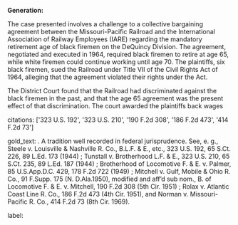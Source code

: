 **Generation:**

 <answer>

The case presented involves a challenge to a collective bargaining agreement between the Missouri-Pacific Railroad and the International Association of Railway Employees (IARE) regarding the mandatory retirement age of black firemen on the DeQuincy Division. The agreement, negotiated and executed in 1964, required black firemen to retire at age 65, while white firemen could continue working until age 70. The plaintiffs, six black firemen, sued the Railroad under Title VII of the Civil Rights Act of 1964, alleging that the agreement violated their rights under the Act.

The District Court found that the Railroad had discriminated against the black firemen in the past, and that the age 65 agreement was the present effect of that discrimination. The court awarded the plaintiffs back wages

citations: ['323 U.S. 192', '323 U.S. 210', '190 F.2d 308', '186 F.2d 473', '414 F.2d 73']

gold_text: . A tradition well recorded in federal jurisprudence. See, e. g., Steele v. Louisville & Nashville R. Co., B.L.F. & E., etc., 323 U.S. 192, 65 S.Ct. 226, 89 L.Ed. 173 (1944) ; Tunstall v. Brotherhood L.F. & E., 323 U.S. 210, 65 S.Ct. 235, 89 L.Ed. 187 (1944) ; Brotherhood of Locomotive F. & E. v. Palmer, 85 U.S.App.D.C. 429, 178 F.2d 722 (1949) ; Mitchell v. Gulf, Mobile & Ohio R. Co., 91 F.Supp. 175 (N. D.Ala.1950), modified and aff’d sub nom., B. of Locomotive F. & E. v. Mitchell, 190 F.2d 308 (5th Cir. 1951) ; Rolax v. Atlantic Coast Line R. Co., 186 F.2d 473 (4th Cir. 1951), and Norman v. Missouri-Pacific R. Co., 414 F.2d 73 (8th Cir. 1969).

label: 